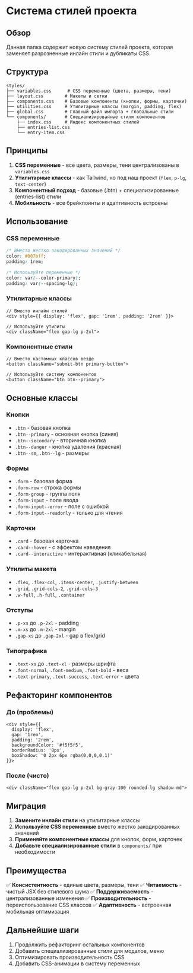 # Система стилей проекта

## Обзор

Данная папка содержит новую систему стилей проекта, которая заменяет разрозненные инлайн стили и дубликаты CSS.

## Структура

```
styles/
├── variables.css      # CSS переменные (цвета, размеры, тени)
├── layout.css        # Макеты и сетки
├── components.css    # Базовые компоненты (кнопки, формы, карточки)
├── utilities.css     # Утилитарные классы (margin, padding, flex)
├── global.css        # Главный файл импорта + глобальные стили
└── components/       # Специализированные стили компонентов
    ├── index.css     # Индекс компонентных стилей
    ├── entries-list.css
    └── entry-item.css
```

## Принципы

1. **CSS переменные** - все цвета, размеры, тени централизованы в `variables.css`
2. **Утилитарные классы** - как Tailwind, но под наш проект (`flex`, `p-lg`, `text-center`)
3. **Компонентный подход** - базовые (.btn) + специализированные (entries-list) стили
4. **Мобильность** - все брейкпоинты и адаптивность встроены

## Использование

### CSS переменные
```css
/* Вместо жестко закодированных значений */
color: #007bff;
padding: 1rem;

/* Используйте переменные */
color: var(--color-primary);
padding: var(--spacing-lg);
```

### Утилитарные классы
```tsx
// Вместо инлайн стилей
<div style={{ display: 'flex', gap: '1rem', padding: '2rem' }}>

// Используйте утилиты
<div className="flex gap-lg p-2xl">
```

### Компонентные стили
```tsx
// Вместо кастомных классов везде
<button className="submit-btn primary-button">

// Используйте систему компонентов
<button className="btn btn--primary">
```

## Основные классы

### Кнопки
- `.btn` - базовая кнопка
- `.btn--primary` - основная кнопка (синяя)
- `.btn--secondary` - вторичная кнопка
- `.btn--danger` - кнопка удаления (красная)
- `.btn--sm`, `.btn--lg` - размеры

### Формы
- `.form` - базовая форма
- `.form-row` - строка формы
- `.form-group` - группа поля
- `.form-input` - поле ввода
- `.form-input--error` - поле с ошибкой
- `.form-input--readonly` - только для чтения

### Карточки
- `.card` - базовая карточка
- `.card--hover` - с эффектом наведения
- `.card--interactive` - интерактивная (кликабельная)

### Утилиты макета
- `.flex`, `.flex-col`, `.items-center`, `.justify-between`
- `.grid`, `.grid-cols-2`, `.grid-cols-3`
- `.w-full`, `.h-full`, `.container`

### Отступы
- `.p-xs` до `.p-2xl` - padding
- `.m-xs` до `.m-2xl` - margin
- `.gap-xs` до `.gap-2xl` - gap в flex/grid

### Типографика
- `.text-xs` до `.text-xl` - размеры шрифта
- `.font-normal`, `.font-medium`, `.font-bold` - веса
- `.text-primary`, `.text-success`, `.text-error` - цвета

## Рефакторинг компонентов

### До (проблемы)
```tsx
<div style={{
  display: 'flex',
  gap: '1rem',
  padding: '2rem',
  backgroundColor: '#f5f5f5',
  borderRadius: '8px',
  boxShadow: '0 2px 6px rgba(0,0,0,0.1)'
}}>
```

### После (чисто)
```tsx
<div className="flex gap-lg p-2xl bg-gray-100 rounded-lg shadow-md">
```

## Миграция

1. **Замените инлайн стили** на утилитарные классы
2. **Используйте CSS переменные** вместо жестко закодированных значений
3. **Применяйте компонентные классы** для кнопок, форм, карточек
4. **Добавьте специализированные стили** в `components/` при необходимости

## Преимущества

✅ **Консистентность** - единые цвета, размеры, тени
✅ **Читаемость** - чистый JSX без стилевого шума
✅ **Поддерживаемость** - централизованные изменения
✅ **Производительность** - переиспользование CSS классов
✅ **Адаптивность** - встроенная мобильная оптимизация

## Дальнейшие шаги

1. Продолжить рефакторинг остальных компонентов
2. Добавить специализированные стили для модалов, меню
3. Оптимизировать производительность CSS
4. Добавить CSS-анимации в систему переменных